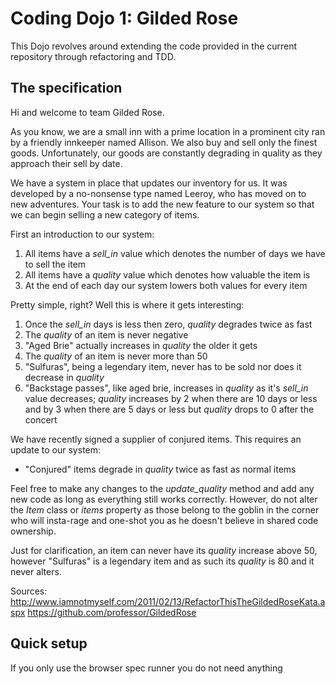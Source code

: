 # Coding Dojo 1: Gilded Rose

This Dojo revolves around extending the code provided in the current repository 
through refactoring and TDD.

## The specification

Hi and welcome to team Gilded Rose.

As you know, we are a small inn with a prime location in a prominent city ran
by a friendly innkeeper named Allison.  We also buy and sell only the finest
goods. Unfortunately, our goods are constantly degrading in quality as they
approach their sell by date.

We have a system in place that updates our inventory for us. It was developed
by a no-nonsense type named Leeroy, who has moved on to new adventures. Your
task is to add the new feature to our system so that we can begin selling a
new category of items.

First an introduction to our system:

  1. All items have a *sell_in* value which denotes the number of days we have to
    sell the item
  2. All items have a *quality* value which denotes how valuable the item is
  3. At the end of each day our system lowers both values for every item

Pretty simple, right? Well this is where it gets interesting:

  1. Once the *sell_in* days is less then zero, *quality* degrades twice as fast
  2. The *quality* of an item is never negative
  3. "Aged Brie" actually increases in *quality* the older it gets
  4. The *quality* of an item is never more than 50
  5. "Sulfuras", being a legendary item, never has to be sold nor does it
    decrease in *quality*
  6. "Backstage passes", like aged brie, increases in *quality* as it's *sell_in*
    value decreases; *quality* increases by 2 when there are 10 days or less
    and by 3 when there are 5 days or less but *quality* drops to 0 after the
    concert

We have recently signed a supplier of conjured items. This requires an update
to our system:

  * "Conjured" items degrade in *quality* twice as fast as normal items

Feel free to make any changes to the *update_quality* method and add any new
code as long as everything still works correctly. However, do not alter the
*Item* class or *items* property as those belong to the goblin in the corner
who will insta-rage and one-shot you as he doesn't believe in shared code
ownership.

Just for clarification, an item can never have its *quality* increase above 50,
however "Sulfuras" is a legendary item and as such its *quality* is 80 and it
never alters.

Sources:
  http://www.iamnotmyself.com/2011/02/13/RefactorThisTheGildedRoseKata.aspx
  https://github.com/professor/GildedRose

## Quick setup

If you only use the browser spec runner you do not need anything
